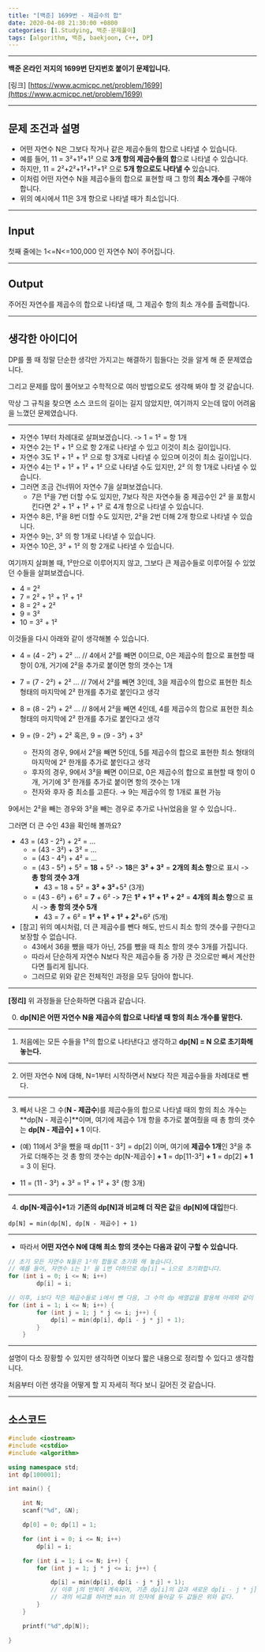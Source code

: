 ```yaml
---
title: "[백준] 1699번 - 제곱수의 합"
date: 2020-04-08 21:30:00 +0800
categories: [1.Studying, 백준-문제풀이]
tags: [algorithm, 백준, baekjoon, C++, DP]
---
```




------

**백준 온라인 저지의 1699번 단지번호 붙이기 문제입니다.**

[링크] [https://www.acmicpc.net/problem/1699](https://www.acmicpc.net/problem/1699)

---

## **문제 조건과 설명**

* 어떤 자연수 N은 그보다 작거나 같은 제곱수들의 합으로 나타낼 수 있습니다.
* 예를 들어, 11 = 3²+1²+1² 으로 **3개 항의 제곱수들의 합**으로 나타낼 수 있습니다.
* 하지만, 11 = 2²+2²+1²+1²+1² 으로 **5개 항으로도 나타낼 수** 있습니다.
* 이처럼 어떤 자연수 N을 제곱수들의 합으로 표현할 때 그 항의 **최소 개수**를 구해야 합니다.
* 위의 예시에서 11은 3개 항으로 나타낼 때가 최소입니다.

------




## **Input**

첫째 줄에는 1<=N<=100,000 인 자연수 N이 주어집니다.

------



## **Output**

주어진 자연수를 제곱수의 합으로 나타낼 때, 그 제곱수 항의 최소 개수를 출력합니다.

---



## **생각한 아이디어**

DP를 풀 때 정말 단순한 생각만 가지고는 해결하기 힘들다는 것을 알게 해 준 문제였습니다.

그리고 문제를 많이 풀어보고 수학적으로 여러 방법으로도 생각해 봐야 할 것 같습니다.

막상 그 규칙을 찾으면 소스 코드의 길이는 길지 않았지만, 여기까지 오는데 많이 어려움을 느꼈던 문제였습니다.

------

* 자연수 1부터 차례대로 살펴보겠습니다. -> 1 = 1² = 항 1개
* 자연수 2는 1² + 1² 으로 항 2개로 나타낼 수 있고 이것이 최소 길이입니다.
* 자연수 3도 1² + 1² + 1² 으로 항 3개로 나타낼 수 있으며 이것이 최소 길이입니다.
* 자연수 4는 1² + 1² + 1² + 1² 으로 나타낼 수도 있지만, 2² 의 항 1개로 나타낼 수 있습니다.
* 그러면 조금 건너뛰어 자연수 7을 살펴보겠습니다.
  * 7은 1²을 7번 더할 수도 있지만, 7보다 작은 자연수들 중 제곱수인 2² 을 포함시킨다면
    2² + 1² + 1² + 1² 로 4개 항으로 나타낼 수 있습니다.
* 자연수 8은, 1²을 8번 더할 수도 있지만, 2²을 2번 더해 2개 항으로 나타낼 수 있습니다.
* 자연수 9는, 3² 의 항 1개로 나타낼 수 있습니다.
* 자연수 10은, 3² + 1² 의 항 2개로 나타낼 수 있습니다.

여기까지 살펴볼 때, 1²만으로 이루어지지 않고, 그보다 큰 제곱수들로 이루어질 수 있었던 수들을 살펴보겠습니다.

* 4 = 2²
* 7 = 2² + 1² + 1² + 1² 
* 8 = 2² + 2²
* 9 = 3²
* 10 = 3² + 1²

이것들을 다시 아래와 같이 생각해볼 수 있습니다.

* 4 = (4 - 2²) + 2² ... // 4에서 2²를 빼면 0이므로, 0은 제곱수의 합으로 표현할 때 항이 0개, 거기에 2²을 추가로 붙이면 항의 갯수는 1개
* 7 = (7 - 2²) + 2² ... // 7에서 2²를 빼면 3인데, 3을 제곱수의 합으로 표현한 최소 형태의 마지막에 2² 한개를 추가로 붙인다고 생각

* 8 = (8 - 2²) + 2² ... // 8에서 2²을 빼면 4인데, 4를 제곱수의 합으로 표현한 최소 형태의 마지막에 2² 한개를 추가로 붙인다고 생각
* 9 = (9 - 2²) + 2² 혹은, 9 = (9 - 3²) + 3²
  * 전자의 경우, 9에서 2²을 빼면 5인데, 5를 제곱수의 합으로 표현한 최소 형태의 마지막에 2² 한개를 추가로 붙인다고 생각
  * 후자의 경우, 9에서 3²을 빼면 0이므로, 0은 제곱수의 합으로 표현할 때 항이 0개, 거기에 3² 한개를 추가로 붙이면 항의 갯수는 1개
  * 전자와 후자 중 최소를 고른다. → 9는 제곱수의 항 1개로 표현 가능

9에서는 2²을 빼는 경우와 3²을 빼는 경우로 추가로 나뉘었음을 알 수 있습니다..

그러면 더 큰 수인 43을 확인해 볼까요?

* 43 = (43 - 2²) + 2² = ...
  * = (43 - 3²) + 3² = ...
  * = (43 - 4²) + 4² = ...
  * = (43 - 5²) + 5² = **18** + 5² -> **18**은 **3² + 3²** = **2개의 최소 항**으로 표시 -> **총 항의 갯수 3개**
    * 43 = 18 + 5² = **3² + 3²**+5² (3개)
  * = (43 - 6²) + 6² = **7** + 6² -> **7**은 **1² + 1² + 1² + 2²** = **4개의 최소 항**으로 표시 -> **총 항의 갯수 5개**
    * 43 = 7 + 6² = **1² + 1² + 1² + 2²**+6² (5개)
* [참고] 위의 예시처럼, 더 큰 제곱수를 뺀다 해도, 반드시 최소 항의 갯수를 구한다고 보장할 수 없습니다.
  * 43에서 36을 뺐을 때가 아닌, 25를 뺐을 때 최소 항의 갯수 3개를 가집니다.
  * 따라서 단순하게 자연수 N보다 작은 제곱수들 중 가장 큰 것으로만 빼서 계산한다면 틀리게 됩니다.
  * 그러므로 위와 같은 전체적인 과정을 모두 담아야 합니다.

------

**[정리]**  위 과정들을 단순화하면 다음과 같습니다.

0. **dp[N]은 어떤 자연수 N을 제곱수의 합으로 나타낼 때 항의 최소 개수를 말한다.**

------



1. 처음에는 모든 수들을 1²의 합으로 나타낸다고 생각하고 **dp[N] = N 으로 초기화해 놓는다.**

------



2. 어떤 자연수 N에 대해, N=1부터 시작하면서 N보다 작은 제곱수들을 차례대로 뺀다. 

------



3. 빼서 나온 그 수(**N - 제곱수**)를 제곱수들의 합으로 나타낼 때의 항의 최소 개수는 **dp[N - 제곱수]**이며,
   여기에 제곱수 1개 항을 추가로 붙여줬을 때 총 항의 갯수는 **dp[N - 제곱수] + 1** 이다.

* (예) 11에서 3²을 뺐을 때 dp[11 - 3²] = dp[2] 이며, 여기에 **제곱수 1개**인 3²을 추가로 더해주는 것
  총 항의 갯수는 dp[N-제곱수] **+ 1** = dp[11-3²] **+ 1** = dp[2] **+ 1** = 3 이 된다.

* 11 = (11 - 3²) + 3² = 1² + 1² + 3² (항 3개)

------



4. **dp[N-제곱수]+1**과 **기존의 dp[N]과 비교해 더 작은 값**을 **dp[N]에 대입**한다.

```
dp[N] = min(dp[N], dp[N - 제곱수] + 1)
```



------



* 따라서 **어떤 자연수 N에 대해 최소 항의 갯수는 다음과 같이 구할 수 있습니다.**

```c++
// 초기 모든 자연수 N들은 1²의 합들로 초기화 해 놓습니다.
// 예를 들어, 자연수 i는 1² 을 i번 더하므로 dp[i] = i으로 초기화합니다.
for (int i = 0; i <= N; i++)
		dp[i] = i;

// 이후, i보다 작은 제곱수들로 i에서 뺀 다음, 그 수의 dp 배열값을 활용해 아래와 같이 구합니다.
for (int i = 1; i <= N; i++) {
		for (int j = 1; j * j <= i; j++) {
			dp[i] = min(dp[i], dp[i - j * j] + 1);
		}
	}
```

------

설명이 다소 장황할 수 있지만 생각하면 이보다 짧은 내용으로 정리할 수 있다고 생각합니다.

처음부터 이런 생각을 어떻게 할 지 자세히 적다 보니 길어진 것 같습니다.

------

## **소스코드**

```c++
#include <iostream>
#include <cstdio>
#include <algorithm>

using namespace std;
int dp[100001];

int main() {

	int N;
	scanf("%d", &N);

	dp[0] = 0; dp[1] = 1;

	for (int i = 0; i <= N; i++)
		dp[i] = i;

	for (int i = 1; i <= N; i++) {
		for (int j = 1; j * j <= i; j++) {

			dp[i] = min(dp[i], dp[i - j * j] + 1);
			// 이후 j의 반복이 계속되어, 기존 dp[i]의 값과 새로운 dp[i - j * j] + 1
			// 과의 비교를 하려면 min 의 인자에 들어갈 두 값들은 위와 같다.
		}
	}

	printf("%d",dp[N]);

}
```

